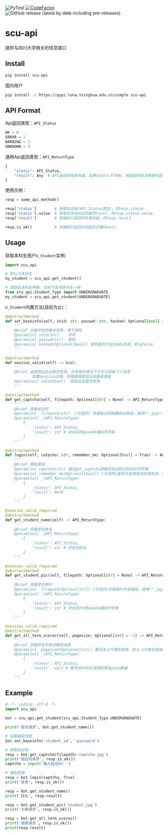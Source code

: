 ![PyTest](https://github.com/hx-w/scu-api/workflows/PyTest/badge.svg)
[![CodeFactor](https://www.codefactor.io/repository/github/hx-w/scu-api/badge)](https://www.codefactor.io/repository/github/hx-w/scu-api)
![GitHub release (latest by date including pre-releases)](https://img.shields.io/github/v/release/hx-w/scu-api?include_prereleases)
# scu-api
提供与四川大学相关的信息接口

## Install

```bash
pip install scu-api
```

国内用户

```bash
pip install -i https://pypi.tuna.tsinghua.edu.cn/simple scu-api
```

## API Format


Api返回类型：`API_Status`
```python
OK = 0
ERROR = 1
WARNING = 2
UNKNOWN = 3
```

通用Api返回类型：`API_ReturnType`
```python
{
    "status": API_Status,
    "result": Any  # API返回的有效内容，如果status不为OK，则返回内容为报错内容
}
```

使用示例：

```python
resp = some_api_method()

resp['status']        # 获取状态码(API_Status类型)，同resp.status
resp['status'].value  # 获取状态码对应的数字(int)，同resp.status.value
resp['result']        # 获取API返回的有效内容，同resp.result

resp.is_ok()          # 判断API返回状态是否正确(bool)
```


## Usage

获取本科生用户`U_Student`实例:

```python
import scu_api

# 默认为本科生
my_student = scu_api.get_student()

# 或指定本科生种类，目前只支持本科生一种
from scu_api.Student_Type import UNDERGRADUATE
my_student = scu_api.get_student(UNDERGRADUATE)
```

`U_Student`内置方法(目前为止)：
```python
@abstractmethod
def set_baseinfo(self, stid: str, passwd: str, hashed: Optional[bool] = False) -> NoReturn:
    '''
    @brief 设置学生的基本信息，用于登陆
    @param[in] stid(str)    学号
    @param[in] passwd(str)  密码
    @param[in] hashed(Optional[bool]) 密码是否已经过md5加密，默认False
    '''

@abstractmethod
def session_valid(self) -> bool:
    '''
    @brief 返回网站会话是否有效，在有效的情况下才可以获取个人信息
            如果session过期，则需要获取验证码重新登陆
    @param[out] valid(bool)  网站会话是否有效
    '''

@abstractmethod
def get_captcha(self, filepath: Optional[str] = None) -> API_ReturnType:
    '''
    @brief 获取验证码
    @param[in]  filepath(str)  [可选的] 存储验证码图像的全路径，使用**.jpg**格式
    @param[out] _(API_ReturnType) 
        {
            'status': API_Status,
            'result': str # 验证码的base64编码字符串
        }
    '''

@abstractmethod
def login(self, catpcha: str, remember_me: Optional[bool] = True) -> API_ReturnType:
    '''
    @brief 模拟登陆
    @param[in] captcha(str) 通过get_captcha获取的验证码识别后的字符串
    @param[in] remember_me(Optional[bool]) [可选的]是否开启两周内快速登录，默认True
    @param[out] _(API_ReturnType) 
        {
            'status': API_Status,
            'result': None
        }
    '''

@session_valid_required
@abstractmethod
def get_student_name(self) -> API_ReturnType:
    '''
    @brief 获取学生姓名
    @param[out] _(API_ReturnType)
        {
            'status': API_Status,
            'result': str # 学生的姓名
        }
    '''

@session_valid_required
@abstractmethod
def get_student_pic(self, filepath: Optional[str] = None) -> API_ReturnType:
    '''
    @brief 获取学生照片
    @param[in]  filepath(Optinal[str]) [可选的]存储图片的全路径，使用**.jpg**格式
    @param[out] _(API_ReturnType)
        {
            'status': API_Status,
            'result': str # 学生照片的base64编码字符串
        }
    '''

@session_valid_required
@abstractmethod
def get_all_term_scores(self, pagesize: Optional[int] = -1) -> API_ReturnType:
    '''
    @brief 获取学生所有学期的成绩
    @param[in]  pagesize(Optional[int]) 最近多少门课的成绩，默认-1为取全部课成绩
    @param[out] _(API_ReturnType)
        {
            'status': API_Status,
            'result': dict # 教务处的学生成绩的原始json数据
        }
    '''
```

## Example

```python
# -*- coding: utf-8 -*-
import scu_api

bot = scu_api.get_student(scu_api.Student_Type.UNDERGRADUATE)

print('尝试请求', bot.get_student_name())

# 设置基础信息
bot.set_baseinfo('student_id', 'password')

# 获取验证码
resp = bot.get_captcha(filepath='captcha.jpg')
print('验证码请求', resp.is_ok())
captcha = input('输入验证码: ')

# 模拟登录
resp = bot.login(captcha, True)
print('登录', resp.is_ok())

resp = bot.get_student_name()
print('姓名', resp.result)

resp = bot.get_student_pic('student.jpg')
print('头像请求', resp.is_ok())

resp = bot.get_all_term_scores()
print('成绩请求', resp.is_ok())
print(resp.result)
```
